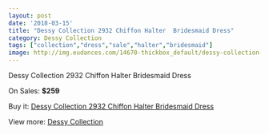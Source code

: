 ```yaml
---
layout: post
date: '2018-03-15'
title: "Dessy Collection 2932 Chiffon Halter  Bridesmaid Dress"
category: Dessy Collection
tags: ["collection","dress","sale","halter","bridesmaid"]
image: http://img.eudances.com/14670-thickbox_default/dessy-collection-2932-chiffon-halter-bridesmaid-dress.jpg
---
```

Dessy Collection 2932 Chiffon Halter  Bridesmaid Dress

On Sales: **$259**
<a href="https://www.eudances.com/en/dessy-collection/4385-dessy-collection-2932-chiffon-halter-bridesmaid-dress.html"><amp-img layout="responsive" width="600" height="600" src="//img.eudances.com/14670-thickbox_default/dessy-collection-2932-chiffon-halter-bridesmaid-dress.jpg" alt="Dessy Collection 2932 Chiffon Halter  Bridesmaid Dress 0" /></a>
<a href="https://www.eudances.com/en/dessy-collection/4385-dessy-collection-2932-chiffon-halter-bridesmaid-dress.html"><amp-img layout="responsive" width="600" height="600" src="//img.eudances.com/14673-thickbox_default/dessy-collection-2932-chiffon-halter-bridesmaid-dress.jpg" alt="Dessy Collection 2932 Chiffon Halter  Bridesmaid Dress 1" /></a>
<a href="https://www.eudances.com/en/dessy-collection/4385-dessy-collection-2932-chiffon-halter-bridesmaid-dress.html"><amp-img layout="responsive" width="600" height="600" src="//img.eudances.com/14672-thickbox_default/dessy-collection-2932-chiffon-halter-bridesmaid-dress.jpg" alt="Dessy Collection 2932 Chiffon Halter  Bridesmaid Dress 2" /></a>
<a href="https://www.eudances.com/en/dessy-collection/4385-dessy-collection-2932-chiffon-halter-bridesmaid-dress.html"><amp-img layout="responsive" width="600" height="600" src="//img.eudances.com/14671-thickbox_default/dessy-collection-2932-chiffon-halter-bridesmaid-dress.jpg" alt="Dessy Collection 2932 Chiffon Halter  Bridesmaid Dress 3" /></a>

Buy it: [Dessy Collection 2932 Chiffon Halter  Bridesmaid Dress](https://www.eudances.com/en/dessy-collection/4385-dessy-collection-2932-chiffon-halter-bridesmaid-dress.html "Dessy Collection 2932 Chiffon Halter  Bridesmaid Dress")

View more: [Dessy Collection](https://www.eudances.com/en/60-Dessy-Collection "Dessy Collection")